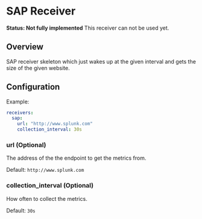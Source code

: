 # SAP Receiver

**Status: Not fully implemented**
This receiver can not be used yet.

## Overview
SAP receiver skeleton which just wakes up at the given interval and gets the size of the given website.

## Configuration

Example:

```yaml
receivers:
  sap:
    url: "http://www.splunk.com"
    collection_interval: 30s
```

### url (Optional)
The address of the the endpoint to get the metrics from.

Default: `http://www.splunk.com`

### collection_interval (Optional)
How often to collect the metrics.

Default: `30s`

